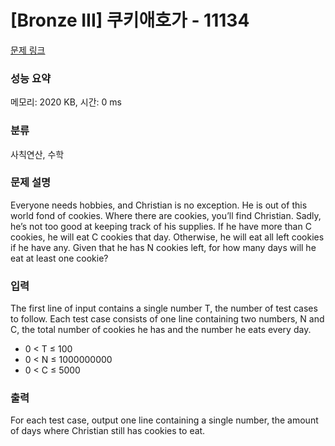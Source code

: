 # [Bronze III] 쿠키애호가 - 11134 

[문제 링크](https://www.acmicpc.net/problem/11134) 

### 성능 요약

메모리: 2020 KB, 시간: 0 ms

### 분류

사칙연산, 수학

### 문제 설명

<p>Everyone needs hobbies, and Christian is no exception. He is out of this world fond of cookies. Where there are cookies, you’ll find Christian. Sadly, he’s not too good at keeping track of his supplies. If he have more than C cookies, he will eat C cookies that day. Otherwise, he will eat all left cookies if he have any. Given that he has N cookies left, for how many days will he eat at least one cookie?</p>

### 입력 

 <p>The first line of input contains a single number T, the number of test cases to follow. Each test case consists of one line containing two numbers, N and C, the total number of cookies he has and the number he eats every day.</p>

<ul>
	<li>0 < T ≤ 100</li>
	<li>0 < N ≤ 1000000000</li>
	<li>0 < C ≤ 5000</li>
</ul>

### 출력 

 <p>For each test case, output one line containing a single number, the amount of days where Christian still has cookies to eat.</p>

